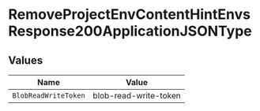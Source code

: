 # RemoveProjectEnvContentHintEnvsResponse200ApplicationJSONType


## Values

| Name                  | Value                 |
| --------------------- | --------------------- |
| `BlobReadWriteToken`  | blob-read-write-token |